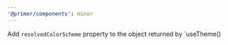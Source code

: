 ```yaml
---
'@primer/components': minor
---
```


Add `resolvedColorScheme` property to the object returned by `useTheme()
